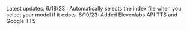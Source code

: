 Latest updates:
6/18/23 : Automatically selects the index file when you select your model if it exists.
6/19/23: Added Elevenlabs API TTS and Google TTS
